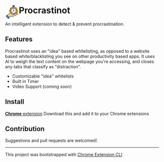 # <img src="public/icons/icon_48.png" width="45" align="left"> Procrastinot

An intelligent extension to detect & prevent procrastination.

## Features
Procrastinot uses an "idea" based whitelisting, as opposed to a website based white/blacklisting you see on other productivity based apps.
It uses AI to weigh the text content on the webpage you're accessing, and closes any tabs that classify as "distraction". 

- Customizable "idea" whitelists
- Built in Timer
- Video Support (coming soon)

## Install

[**Chrome** extension]() <!-- TODO: Add chrome extension link inside parenthesis -->
Download this and add it to your Chrome extensions

## Contribution

Suggestions and pull requests are welcomed!.

---

This project was bootstrapped with [Chrome Extension CLI](https://github.com/dutiyesh/chrome-extension-cli)

